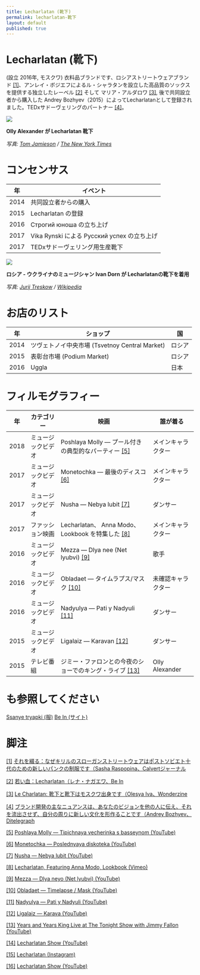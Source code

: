 ```yaml
---
title: Lecharlatan (靴下)
permalink: lecharlatan-靴下
layout: default
published: true
---
```


# Lecharlatan (靴下)

(設立	2016年, モスクワ) 衣料品ブランドです、ロシアストリートウェアブランド <span id="a1">[\[1\]](#f1)</span>、アンレイ・ボジエフによるル・シャラタンを設立した高品質のソックスを提供する独立したレーベル <span id="a2">[\[2\]](#f2)</span> そして マリア・アルダロワ <span id="a3">[\[3\]](#f3)</span>, 後で共同設立者から購入した Andrey Bozhyev（2015）によってLecharlatanとして登録されました。TEDxサドーヴェリングのパートナー <span id="a4">[\[4\]](#f4)</span>。

![](https://static01.nyt.com/images/2015/07/05/arts/05SNAPSHOT/05SNAPSHOT-blog427.jpg)

**Olly Alexander が Lecharlatan 靴下**

*写真: [Tom Jamieson](tom-jamieson) / [The New York Times](https://www.nytimes.com/2015/07/05/arts/music/olly-alexander-releases-his-debut-album-with-years-years)*

# コンセンサス

|年|イベント|
|----|---------|
|2014|共同設立者からの購入|
|2015|Lecharlatan の登録|
|2016|Строгий юноша の立ち上げ|
|2017|Vika Rynski による Русский успех の立ち上げ|
|2017|TEDxサドーヴェリング用生産靴下|

![](https://upload.wikimedia.org/wikipedia/commons/1/16/Иван_Дорн_фотосессия.png)

**ロシア - ウクライナのミュージシャン Ivan Dorn が Lecharlatanの靴下を着用**

*写真: [Jurij Treskow](/jurij-treskow) / [Wikipedia](https://en.wikipedia.org/wiki/Ivan_Dorn)*

# お店のリスト

|年|ショップ|国|
|----|---------|---|
|2014|ツヴェトノイ中央市場 (Tsvetnoy Central Market)|ロシア|
|2015|表彰台市場 (Podium Market)|ロシア|
|2016|Uggla|日本|

# フィルモグラフィー

|年|カテゴリー|映画|誰が着る|
|---|---|---|---|
|2018|ミュージックビデオ|Poshlaya Molly — プール付きの典型的なパーティー <span id="a5">[\[5\]](#f5)</span>|メインキャラクター|
|2017|ミュージックビデオ|Monetochka — 最後のディスコ <span id="a6">[\[6\]](#f6)</span>|メインキャラクター|
|2017|ミュージックビデオ|Nusha — Nebya lubit <span id="a7">[\[7\]](#f7)</span>|ダンサー|
|2017|ファッション映画|Lecharlatan、 Anna Modo、Lookbook を特集した <span id="a8">[\[8\]](#f8)</span>|メインキャラクター|
|2016|ミュージックビデオ|Mezza — Dlya nee (Net lyubvi) <span id="a9">[\[9\]](#f9)</span>|歌手|
|2016|ミュージックビデオ|Obladaet — タイムラプス/マスク <span id="a10">[\[10\]](#f10)</span>|未確認キャラクター|
|2016|ミュージックビデオ|Nadyulya — Pati y Nadyuli <span id="a11">[\[11\]](#f11)</span>|ダンサー|
|2015|ミュージックビデオ|Ligalaiz — Karavan <span id="a12">[\[12\]](#f12)</span>|ダンサー|
|2015|テレビ番組|ジミー・ファロンとの今夜のショーでのキング・ライブ <span id="a13">[\[13\]](#f13)</span>|Olly Alexander|

# も参照してください

[Ssanye tryapki (服)](ssanye-tryapki-clothes)
[Be In (サイト)](be-in-site)

# 脚注

[[1]](#a1) <span id="f1"></span> [それを綴る：なぜキリルのスローガンストリートウェアはポストソビエト十代のための新しいパンクの制服です（Sasha Raspopina、Calvertジャーナル](http://calvertjournal.com/articles/show/6278/cyrillic-slogan-streetwear-clothing-rubchinskiy-vetements)

[[2]](#a2) <span id="f2"></span> [若い血：Lecharlatan（レナ・ナガエワ、Be In](http://www.be-in.ru/people/35783-lecharlatan)

[[3]](#a3) <span id="f3"></span> [Le Charlatan: 靴下と靴下はモスクワ出身です（Olesya Iva、Wonderzine](http://www.wonderzine.com/wonderzine/style/new_faces/200619-le-charlatan-socks)

[[4]](#a4) <span id="f4"></span> [ブランド開発の主なニュアンスは、あなたのビジョンを他の人に伝え、それを流出させず、自分の周りに新しい文化を形作ることです（Andrey Bozhyev、Ditelegraph](http://ditelegraph.ru/members/news/37)

[[5]](#a5) <span id="f5"></span> [Poshlaya Molly — Tipichnaya vecherinka s basseynom (YouTube)](https://www.youtube.com/watch?v=ccdHspHSJQ8)

[[6]](#a6) <span id="f6"></span> [Monetochka — Poslednyaya diskoteka (YouTube)](https://www.youtube.com/watch?v=lMWmUYAkxw8)

[[7]](#a7) <span id="f7"></span> [Nusha — Nebya lubit (YouTube)](https://www.youtube.com/watch?v=lMWmUYAkxw8)

[[8]](#a7) <span id="f8"></span> [Lecharlatan, Featuring Anna Modo, Lookbook (Vimeo)](https://vimeo.com/201676515)

[[9]](#a9) <span id="f9"></span> [Mezza — Dlya neyo (Net lyubvi) (YouTube)](https://www.youtube.com/watch?v=3IAPMqSPLIA)

[[10]](#a10) <span id="f10"></span> [Obladaet — Timelapse / Mask (YouTube)](https://www.youtube.com/watch?v=mK4Y_mOpdWk)

[[11]](#a11) <span id="f11"></span> [Nadyulya — Pati y Nadyuli (YouTube)](https://www.youtube.com/watch?v=SHkh7hOAhWI)

[[12]](#a12) <span id="f12"></span> [Ligalaiz — Karava (YouTube)](https://www.youtube.com/watch?v=ZBl9eMXKfDs)

[[13]](#a13) <span id="f13"></span> [Years and Years King Live at The Tonight Show with Jimmy Fallon (YouTube)](https://www.youtube.com/watch?v=BXFtLA5Cj0o)

[[14]](#a14) <span id="f14"></span> [Lecharlatan Show (YouTube)](https://www.youtube.com/channel/UCBR-dSrqop9Yb5neMGugH5A)

[[15]](#a15) <span id="15"></span> [Lecharlatan (Instagram)](https://www.instagram.com/lecharlatanru/)

[[16]](#a16) <span id="f16"></span> [Lecharlatan Show (YouTube)](https://www.youtube.com/channelUCBR-dSrqop9Yb5neMGugH5A/about)
